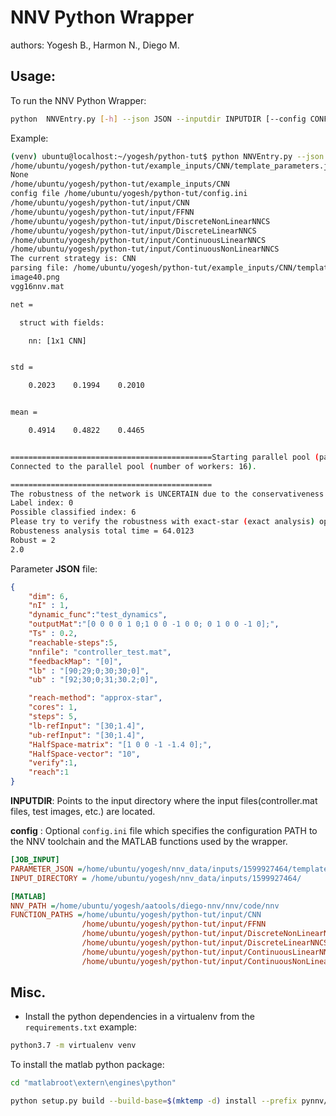 NNV Python Wrapper
===

authors: Yogesh B., Harmon N., Diego M.

Usage:
--
To run the NNV Python Wrapper:

```bash
python  NNVEntry.py [-h] --json JSON --inputdir INPUTDIR [--config CONFIG]
```

Example:

```bash
(venv) ubuntu@localhost:~/yogesh/python-tut$ python NNVEntry.py --json /home/ubuntu/yogesh/python-tut/example_inputs/CNN/template_parameters.json  --inputdir /home/ubuntu/yogesh/python-tut/example_inputs/CNN
/home/ubuntu/yogesh/python-tut/example_inputs/CNN/template_parameters.json
None
/home/ubuntu/yogesh/python-tut/example_inputs/CNN
config file /home/ubuntu/yogesh/python-tut/config.ini
/home/ubuntu/yogesh/python-tut/input/CNN
/home/ubuntu/yogesh/python-tut/input/FFNN
/home/ubuntu/yogesh/python-tut/input/DiscreteNonLinearNNCS
/home/ubuntu/yogesh/python-tut/input/DiscreteLinearNNCS
/home/ubuntu/yogesh/python-tut/input/ContinuousLinearNNCS
/home/ubuntu/yogesh/python-tut/input/ContinuousNonLinearNNCS
The current strategy is: CNN
parsing file: /home/ubuntu/yogesh/python-tut/example_inputs/CNN/template_parameters.json
image40.png
vgg16nnv.mat

net = 

  struct with fields:

    nn: [1x1 CNN]


std =

    0.2023    0.1994    0.2010


mean =

    0.4914    0.4822    0.4465


=============================================Starting parallel pool (parpool) using the 'local' profile ...
Connected to the parallel pool (number of workers: 16).

=============================================
The robustness of the network is UNCERTAIN due to the conservativeness of approximate analysis
Label index: 0
Possible classified index: 6 
Please try to verify the robustness with exact-star (exact analysis) option 
Robusteness analysis total time = 64.0123
Robust = 2
2.0

```

Parameter **JSON** file: 

```json
{
    "dim": 6,
    "nI" : 1,
    "dynamic_func":"test_dynamics",
    "outputMat":"[0 0 0 0 1 0;1 0 0 -1 0 0; 0 1 0 0 -1 0];",
    "Ts" : 0.2,
    "reachable-steps":5,
    "nnfile": "controller_test.mat",
    "feedbackMap": "[0]",
    "lb" : "[90;29;0;30;30;0]",
    "ub" : "[92;30;0;31;30.2;0]",

    "reach-method": "approx-star",
    "cores": 1,
    "steps": 5,
    "lb-refInput": "[30;1.4]",
    "ub-refInput": "[30;1.4]",
    "HalfSpace-matrix": "[1 0 0 -1 -1.4 0];",
    "HalfSpace-vector": "10",
    "verify":1,
    "reach":1
}
```

**INPUTDIR**: Points to the input directory where the input files(controller.mat files,
test images, etc.) are located.

**config** : Optional `config.ini` file which specifies the
configuration PATH to the NNV toolchain and the MATLAB functions
used by the wrapper.

```ini
[JOB_INPUT]
PARAMETER_JSON =/home/ubuntu/yogesh/nnv_data/inputs/1599927464/template_parameters.json
INPUT_DIRECTORY = /home/ubuntu/yogesh/nnv_data/inputs/1599927464/

[MATLAB]
NNV_PATH =/home/ubuntu/yogesh/aatools/diego-nnv/nnv/code/nnv
FUNCTION_PATHS =/home/ubuntu/yogesh/python-tut/input/CNN
                /home/ubuntu/yogesh/python-tut/input/FFNN
                /home/ubuntu/yogesh/python-tut/input/DiscreteNonLinearNNCS
                /home/ubuntu/yogesh/python-tut/input/DiscreteLinearNNCS
                /home/ubuntu/yogesh/python-tut/input/ContinuousLinearNNCS
                /home/ubuntu/yogesh/python-tut/input/ContinuousNonLinearNNCS

```

Misc.
--
* Install the python dependencies in a virtualenv from the `requirements.txt`
example:
```bash
python3.7 -m virtualenv venv
```
To install the matlab python package:

``` bash
cd "matlabroot\extern\engines\python"

python setup.py build --build-base=$(mktemp -d) install --prefix pynnv/venv/
```

